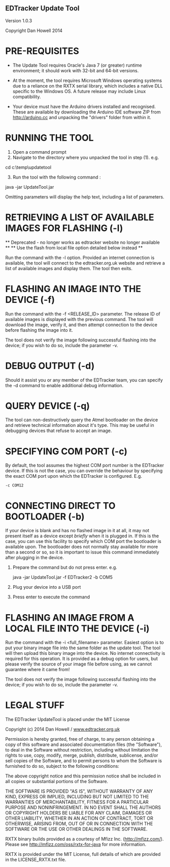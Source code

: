 EDTracker Update Tool
---------------------

Version 1.0.3

Copyright Dan Howell 2014

PRE-REQUISITES
==============

- The Update Tool requires Oracle's Java 7 (or greater) runtime environment;
it should work with 32-bit and 64-bit versions.

- At the moment, the tool requires Microsoft Windows operating systems due to 
a reliance on the RXTX serial library, which includes a native DLL specific to
the Windows OS. A future release may include Linux compatibility.

- Your device must have the Arduino drivers installed and recognised. These
are available by downloading the Arduino IDE software ZIP from http://arduino.cc
and unpacking the "drivers" folder from within it.

RUNNING THE TOOL
================

1. Open a command prompt
2. Navigate to the directory where you unpacked the tool in step (1). e.g.

  cd c:\temp\updatetool
  
3. Run the tool with the following command :

  java -jar UpdateTool.jar <parameters>
  
Omitting parameters will display the help text, including a list of parameters.

RETRIEVING A LIST OF AVAILABLE IMAGES FOR FLASHING (-l)
==================================================
** Deprecated - no longer works as edtracker website no longer available **
** Use the flash from local file option detailed below instead           **
	
Run the command with the -l option. Provided an internet connection is available,
the tool will connect to the edtracker.org.uk website and retrieve a list of
available images and display them. The tool then exits.

FLASHING AN IMAGE INTO THE DEVICE (-f)
=================================

Run the command with the -f <RELEASE_ID> parameter. The release ID of available
images is displayed with the previous command. The tool will download the image,
verify it, and then attempt connection to the device before flashing the image
into it.

The tool does not verify the image following successful flashing into the device;
if you wish to do so, include the parameter -v.

DEBUG OUTPUT (-d)
============

Should it assist you or any member of the EDTracker team, you can specify the -d
command to enable additional debug information.

QUERY DEVICE (-q)
============

The tool can non-destructively query the Atmel bootloader on the device and
retrieve technical information about it's type. This may be useful in debugging
devices that refuse to accept an image.

SPECIFYING COM PORT (-c)
===================

By default, the tool assumes the highest COM port number is the EDTracker device. If
this is not the case, you can override the behaviour by specifying the exact COM
port upon which the EDTracker is configured. E.g.

	-c COM12
	
CONNECTING DIRECT TO BOOTLOADER (-b)
===============================

If your device is blank and has no flashed image in it at all, it may not present
itself as a device except *briefly* when it is plugged in. If this is the case, you
can use this facility to specify which COM port the bootloader is available upon.
The bootloader does not normally stay available for more than a second or so, so
it is important to issue this command immediately after plugging in the device.

1) Prepare the command but do not press enter. e.g.

	java -jar UpdateTool.jar -f EDTracker2 -b COM5

2) Plug your device into a USB port
3) Press enter to execute the command

FLASHING AN IMAGE FROM A LOCAL FILE INTO THE DEVICE (-i)
===================================================

Run the command with the -i <full_filename> parameter. Easiest option is to put your
binary image file into the same folder as the update tool. The tool will then
upload this binary image into the device. No internet connectivity is required for
this operation. It is provided as a debug option for users, but please verify the
source of your image file before using, as we cannot guarantee where it came from!

The tool does not verify the image following successful flashing into the device;
if you wish to do so, include the parameter -v.

LEGAL STUFF
===========

The EDTracker UpdateTool is placed under the MIT License

Copyright (c) 2014 Dan Howell / www.edtracker.org.uk

Permission is hereby granted, free of charge, to any person obtaining a copy
of this software and associated documentation files (the "Software"), to deal
in the Software without restriction, including without limitation the rights
to use, copy, modify, merge, publish, distribute, sublicense, and/or sell
copies of the Software, and to permit persons to whom the Software is
furnished to do so, subject to the following conditions:

The above copyright notice and this permission notice shall be included in
all copies or substantial portions of the Software.

THE SOFTWARE IS PROVIDED "AS IS", WITHOUT WARRANTY OF ANY KIND, EXPRESS OR
IMPLIED, INCLUDING BUT NOT LIMITED TO THE WARRANTIES OF MERCHANTABILITY,
FITNESS FOR A PARTICULAR PURPOSE AND NONINFRINGEMENT. IN NO EVENT SHALL THE
AUTHORS OR COPYRIGHT HOLDERS BE LIABLE FOR ANY CLAIM, DAMAGES OR OTHER
LIABILITY, WHETHER IN AN ACTION OF CONTRACT, TORT OR OTHERWISE, ARISING FROM,
OUT OF OR IN CONNECTION WITH THE SOFTWARE OR THE USE OR OTHER DEALINGS IN
THE SOFTWARE.


RXTX binary builds provided as a courtesy of Mfizz Inc. (http://mfizz.com/).
Please see http://mfizz.com/oss/rxtx-for-java for more information.

RXTX is provided under the MIT License, full details of which are provided in the
LICENSE_RXTX.txt file.

